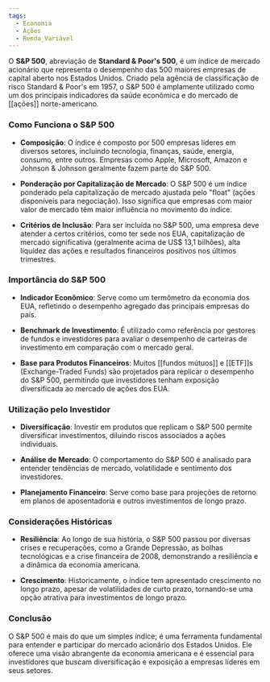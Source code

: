 ```yaml
---
tags:
  - Economia
  - Ações
  - Renda_Variável
---
```

O **S&P 500**, abreviação de **Standard & Poor's 500**, é um índice de mercado acionário que representa o desempenho das 500 maiores empresas de capital aberto nos Estados Unidos. Criado pela agência de classificação de risco Standard & Poor's em 1957, o S&P 500 é amplamente utilizado como um dos principais indicadores da saúde econômica e do mercado de [[ações]] norte-americano.

### **Como Funciona o S&P 500**

- **Composição**: O índice é composto por 500 empresas líderes em diversos setores, incluindo tecnologia, finanças, saúde, energia, consumo, entre outros. Empresas como Apple, Microsoft, Amazon e Johnson & Johnson geralmente fazem parte do S&P 500.
  
- **Ponderação por Capitalização de Mercado**: O S&P 500 é um índice ponderado pela capitalização de mercado ajustada pelo "float" (ações disponíveis para negociação). Isso significa que empresas com maior valor de mercado têm maior influência no movimento do índice.
  
- **Critérios de Inclusão**: Para ser incluída no S&P 500, uma empresa deve atender a certos critérios, como ter sede nos EUA, capitalização de mercado significativa (geralmente acima de US$ 13,1 bilhões), alta liquidez das ações e resultados financeiros positivos nos últimos trimestres.

### **Importância do S&P 500**

- **Indicador Econômico**: Serve como um termômetro da economia dos EUA, refletindo o desempenho agregado das principais empresas do país.
  
- **Benchmark de Investimento**: É utilizado como referência por gestores de fundos e investidores para avaliar o desempenho de carteiras de investimento em comparação com o mercado geral.
  
- **Base para Produtos Financeiros**: Muitos [[fundos mútuos]] e [[ETF]]s (Exchange-Traded Funds) são projetados para replicar o desempenho do S&P 500, permitindo que investidores tenham exposição diversificada ao mercado de ações dos EUA.

### **Utilização pelo Investidor**

- **Diversificação**: Investir em produtos que replicam o S&P 500 permite diversificar investimentos, diluindo riscos associados a ações individuais.
  
- **Análise de Mercado**: O comportamento do S&P 500 é analisado para entender tendências de mercado, volatilidade e sentimento dos investidores.
  
- **Planejamento Financeiro**: Serve como base para projeções de retorno em planos de aposentadoria e outros investimentos de longo prazo.

### **Considerações Históricas**

- **Resiliência**: Ao longo de sua história, o S&P 500 passou por diversas crises e recuperações, como a Grande Depressão, as bolhas tecnológicas e a crise financeira de 2008, demonstrando a resiliência e a dinâmica da economia americana.
  
- **Crescimento**: Historicamente, o índice tem apresentado crescimento no longo prazo, apesar de volatilidades de curto prazo, tornando-se uma opção atrativa para investimentos de longo prazo.

### **Conclusão**

O S&P 500 é mais do que um simples índice; é uma ferramenta fundamental para entender e participar do mercado acionário dos Estados Unidos. Ele oferece uma visão abrangente da economia americana e é essencial para investidores que buscam diversificação e exposição a empresas líderes em seus setores.